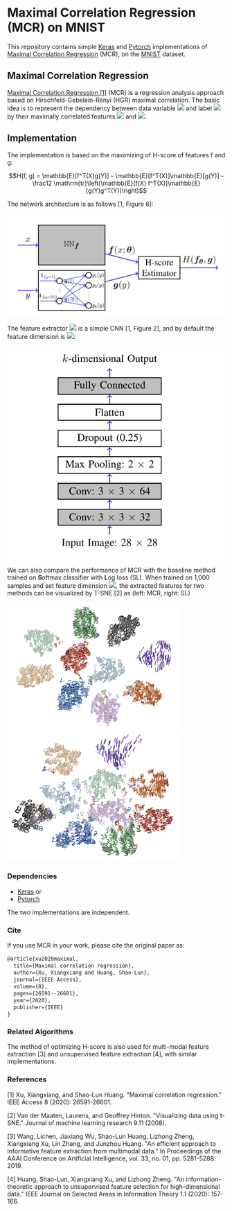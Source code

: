 # Maximal Correlation Regression (MCR) on MNIST 

This repository contains simple [Keras](https://keras.io/) and [Pytorch](https://pytorch.org/) implementations of [Maximal Correlation Regression](https://ieeexplore.ieee.org/abstract/document/8979352) (MCR), on the [MNIST](http://yann.lecun.com/exdb/mnist/) dataset. 


## Maximal Correlation Regression
[Maximal Correlation Regression [1]](https://ieeexplore.ieee.org/abstract/document/8979352) (MCR) is a regression analysis approach based on Hirschfeld-Gebelein-Rényi (HGR) maximal correlation. The basic idea is to represent the dependency between data variable <img src="https://render.githubusercontent.com/render/math?math=X"> and label <img src="https://render.githubusercontent.com/render/math?math=Y"> by their maximally correlated features <img src="https://render.githubusercontent.com/render/math?math=f%5E*(X)"> and <img src="https://render.githubusercontent.com/render/math?math=g%5E*(Y)">.



## Implementation
The implementation is based on the maximizing of H-score of features f and g:

$$H(f, g) = \mathbb{E}[f^T(X)g(Y)] - \mathbb{E}[f^T(X)]\mathbb{E}[g(Y)] - \frac12 \mathrm{tr}\left(\mathbb{E}[f(X) f^T(X)]\mathbb{E}[g(Y)g^T(Y)]\right)$$


The network architecture is as follows [1, Figure 6]:

<img src="images/net.png" width="768">

The feature extractor <img src="https://render.githubusercontent.com/render/math?math=%5Cmathrm%7BNN%7D_f"> is a simple CNN [1, Figure 2], and by default the feature dimension is <img src="https://render.githubusercontent.com/render/math?math=k%20%3D%20128">:

<img src="images/cnn.png" width="512">

We can also compare the performance of MCR with the baseline method trained on **S**oftmax classifier with **L**og loss (SL). When trained on 1,000 samples and set feature dimension <img src="https://render.githubusercontent.com/render/math?math=k%3D10">, the extracted features for two methods can be visualized by T-SNE [2] as (left: MCR, right: SL)

<p float="left">
<img src="images/mcr.png" width="400"> &nbsp;
<img src="images/sl.png" width="400">
</p>


### Dependencies
* [Keras](https://keras.io/)
or
* [Pytorch](https://pytorch.org/)

The two implementations are independent.

### Cite
If you use MCR in your work, please cite the original paper as:
```
@article{xu2020maximal,
  title={Maximal correlation regression},
  author={Xu, Xiangxiang and Huang, Shao-Lun},
  journal={IEEE Access},
  volume={8},
  pages={26591--26601},
  year={2020},
  publisher={IEEE}
}
```

### Related Algorithms
The method of optimizing H-score is also used for multi-modal feature extraction [3] and unsupervised feature extraction [4], with similar implementations.


### References 
[1] Xu, Xiangxiang, and Shao-Lun Huang. "Maximal correlation regression." IEEE Access 8 (2020): 26591-26601.

[2] Van der Maaten, Laurens, and Geoffrey Hinton. "Visualizing data using t-SNE." Journal of machine learning research 9.11 (2008).

[3] Wang, Lichen, Jiaxiang Wu, Shao-Lun Huang, Lizhong Zheng, Xiangxiang Xu, Lin Zhang, and Junzhou Huang. "An efficient approach to informative feature extraction from multimodal data." In Proceedings of the AAAI Conference on Artificial Intelligence, vol. 33, no. 01, pp. 5281-5288. 2019.

[4] Huang, Shao-Lun, Xiangxiang Xu, and Lizhong Zheng. "An information-theoretic approach to unsupervised feature selection for high-dimensional data." IEEE Journal on Selected Areas in Information Theory 1.1 (2020): 157-166.
